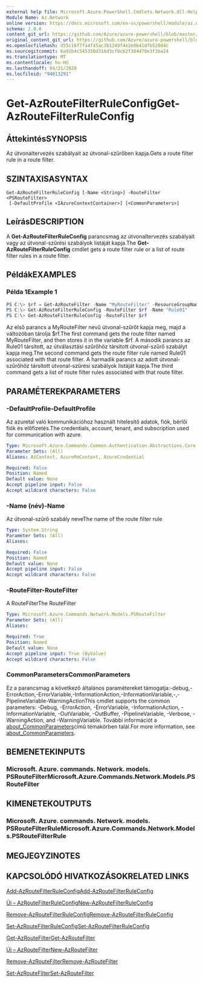 ```yaml
---
external help file: Microsoft.Azure.PowerShell.Cmdlets.Network.dll-Help.xml
Module Name: Az.Network
online version: https://docs.microsoft.com/en-us/powershell/module/az.network/get-azroutefilterruleconfig
schema: 2.0.0
content_git_url: https://github.com/Azure/azure-powershell/blob/master/src/Network/Network/help/Get-AzRouteFilterRuleConfig.md
original_content_git_url: https://github.com/Azure/azure-powershell/blob/master/src/Network/Network/help/Get-AzRouteFilterRuleConfig.md
ms.openlocfilehash: d55c16f7fa4f45ac3b1249f4e2e8b41dfb529d4c
ms.sourcegitcommit: 6a91b4c545350d316d3cf8c62f384478e3f3ba24
ms.translationtype: MT
ms.contentlocale: hu-HU
ms.lasthandoff: 04/21/2020
ms.locfileid: "94013291"
---
```

# <span data-ttu-id="2e79a-101">Get-AzRouteFilterRuleConfig</span><span class="sxs-lookup"><span data-stu-id="2e79a-101">Get-AzRouteFilterRuleConfig</span></span>

## <span data-ttu-id="2e79a-102">Áttekintés</span><span class="sxs-lookup"><span data-stu-id="2e79a-102">SYNOPSIS</span></span>
<span data-ttu-id="2e79a-103">Az útvonaltervezés szabályait az útvonal-szűrőben kapja.</span><span class="sxs-lookup"><span data-stu-id="2e79a-103">Gets a route filter rule in a route filter.</span></span>

## <span data-ttu-id="2e79a-104">SZINTAXISA</span><span class="sxs-lookup"><span data-stu-id="2e79a-104">SYNTAX</span></span>

```
Get-AzRouteFilterRuleConfig [-Name <String>] -RouteFilter <PSRouteFilter>
 [-DefaultProfile <IAzureContextContainer>] [<CommonParameters>]
```

## <span data-ttu-id="2e79a-105">Leírás</span><span class="sxs-lookup"><span data-stu-id="2e79a-105">DESCRIPTION</span></span>
<span data-ttu-id="2e79a-106">A **Get-AzRouteFilterRuleConfig** parancsmag az útvonaltervezés szabályait vagy az útvonal-szűrési szabályok listáját kapja.</span><span class="sxs-lookup"><span data-stu-id="2e79a-106">The **Get-AzRouteFilterRuleConfig** cmdlet gets a route filter rule or a list of route filter rules in a route filter.</span></span>

## <span data-ttu-id="2e79a-107">Példák</span><span class="sxs-lookup"><span data-stu-id="2e79a-107">EXAMPLES</span></span>

### <span data-ttu-id="2e79a-108">Példa 1</span><span class="sxs-lookup"><span data-stu-id="2e79a-108">Example 1</span></span>
```powershell
PS C:\> $rf = Get-AzRouteFilter -Name "MyRouteFilter" -ResourceGroupName "MyResourceGroup"
PS C:\> Get-AzRouteFilterRuleConfig -RouteFilter $rf -Name "Rule01"
PS C:\> Get-AzRouteFilterRuleConfig -RouteFilter $rf
```

<span data-ttu-id="2e79a-109">Az első parancs a MyRouteFilter nevű útvonal-szűrőt kapja meg, majd a változóban tárolja $rf.</span><span class="sxs-lookup"><span data-stu-id="2e79a-109">The first command gets the route filter named MyRouteFilter, and then stores it in the variable $rf.</span></span>
<span data-ttu-id="2e79a-110">A második parancs az Rule01 társított, az útválasztási szűrőhöz társított útvonal-szűrő szabályt kapja meg.</span><span class="sxs-lookup"><span data-stu-id="2e79a-110">The second command gets the route filter rule named Rule01 associated with that route filter.</span></span>
<span data-ttu-id="2e79a-111">A harmadik parancs az adott útvonal-szűrőhöz társított útvonal-szűrési szabályok listáját kapja.</span><span class="sxs-lookup"><span data-stu-id="2e79a-111">The third command gets a list of route filter rules associated with that route filter.</span></span>

## <span data-ttu-id="2e79a-112">PARAMÉTEREK</span><span class="sxs-lookup"><span data-stu-id="2e79a-112">PARAMETERS</span></span>

### <span data-ttu-id="2e79a-113">-DefaultProfile</span><span class="sxs-lookup"><span data-stu-id="2e79a-113">-DefaultProfile</span></span>
<span data-ttu-id="2e79a-114">Az azuretal való kommunikációhoz használt hitelesítő adatok, fiók, bérlői fiók és előfizetés.</span><span class="sxs-lookup"><span data-stu-id="2e79a-114">The credentials, account, tenant, and subscription used for communication with azure.</span></span>

```yaml
Type: Microsoft.Azure.Commands.Common.Authentication.Abstractions.Core.IAzureContextContainer
Parameter Sets: (All)
Aliases: AzContext, AzureRmContext, AzureCredential

Required: False
Position: Named
Default value: None
Accept pipeline input: False
Accept wildcard characters: False
```

### <span data-ttu-id="2e79a-115">-Name (név)</span><span class="sxs-lookup"><span data-stu-id="2e79a-115">-Name</span></span>
<span data-ttu-id="2e79a-116">Az útvonal-szűrő szabály neve</span><span class="sxs-lookup"><span data-stu-id="2e79a-116">The name of the route filter rule</span></span>

```yaml
Type: System.String
Parameter Sets: (All)
Aliases:

Required: False
Position: Named
Default value: None
Accept pipeline input: False
Accept wildcard characters: False
```

### <span data-ttu-id="2e79a-117">-RouteFilter</span><span class="sxs-lookup"><span data-stu-id="2e79a-117">-RouteFilter</span></span>
<span data-ttu-id="2e79a-118">A RouteFilter</span><span class="sxs-lookup"><span data-stu-id="2e79a-118">The RouteFilter</span></span>

```yaml
Type: Microsoft.Azure.Commands.Network.Models.PSRouteFilter
Parameter Sets: (All)
Aliases:

Required: True
Position: Named
Default value: None
Accept pipeline input: True (ByValue)
Accept wildcard characters: False
```

### <span data-ttu-id="2e79a-119">CommonParameters</span><span class="sxs-lookup"><span data-stu-id="2e79a-119">CommonParameters</span></span>
<span data-ttu-id="2e79a-120">Ez a parancsmag a következő általános paramétereket támogatja:-debug,-ErrorAction,-ErrorVariable,-InformationAction,-InformationVariable,-,-PipelineVariable-WarningAction</span><span class="sxs-lookup"><span data-stu-id="2e79a-120">This cmdlet supports the common parameters: -Debug, -ErrorAction, -ErrorVariable, -InformationAction, -InformationVariable, -OutVariable, -OutBuffer, -PipelineVariable, -Verbose, -WarningAction, and -WarningVariable.</span></span> <span data-ttu-id="2e79a-121">További információt a [about_CommonParameters](http://go.microsoft.com/fwlink/?LinkID=113216)című témakörben talál.</span><span class="sxs-lookup"><span data-stu-id="2e79a-121">For more information, see [about_CommonParameters](http://go.microsoft.com/fwlink/?LinkID=113216).</span></span>

## <span data-ttu-id="2e79a-122">BEMENETEK</span><span class="sxs-lookup"><span data-stu-id="2e79a-122">INPUTS</span></span>

### <span data-ttu-id="2e79a-123">Microsoft. Azure. commands. Network. models. PSRouteFilter</span><span class="sxs-lookup"><span data-stu-id="2e79a-123">Microsoft.Azure.Commands.Network.Models.PSRouteFilter</span></span>

## <span data-ttu-id="2e79a-124">KIMENETEK</span><span class="sxs-lookup"><span data-stu-id="2e79a-124">OUTPUTS</span></span>

### <span data-ttu-id="2e79a-125">Microsoft. Azure. commands. Network. models. PSRouteFilterRule</span><span class="sxs-lookup"><span data-stu-id="2e79a-125">Microsoft.Azure.Commands.Network.Models.PSRouteFilterRule</span></span>

## <span data-ttu-id="2e79a-126">MEGJEGYZI</span><span class="sxs-lookup"><span data-stu-id="2e79a-126">NOTES</span></span>

## <span data-ttu-id="2e79a-127">KAPCSOLÓDÓ HIVATKOZÁSOK</span><span class="sxs-lookup"><span data-stu-id="2e79a-127">RELATED LINKS</span></span>

[<span data-ttu-id="2e79a-128">Add-AzRouteFilterRuleConfig</span><span class="sxs-lookup"><span data-stu-id="2e79a-128">Add-AzRouteFilterRuleConfig</span></span>](./Add-AzRouteFilterRuleConfig.md)

[<span data-ttu-id="2e79a-129">Új – AzRouteFilterRuleConfig</span><span class="sxs-lookup"><span data-stu-id="2e79a-129">New-AzRouteFilterRuleConfig</span></span>](./New-AzRouteFilterRuleConfig.md)

[<span data-ttu-id="2e79a-130">Remove-AzRouteFilterRuleConfig</span><span class="sxs-lookup"><span data-stu-id="2e79a-130">Remove-AzRouteFilterRuleConfig</span></span>](./Remove-AzRouteFilterRuleConfig.md)

[<span data-ttu-id="2e79a-131">Set-AzRouteFilterRuleConfig</span><span class="sxs-lookup"><span data-stu-id="2e79a-131">Set-AzRouteFilterRuleConfig</span></span>](./Set-AzRouteFilterRuleConfig.md)

[<span data-ttu-id="2e79a-132">Get-AzRouteFilter</span><span class="sxs-lookup"><span data-stu-id="2e79a-132">Get-AzRouteFilter</span></span>](./Get-AzRouteFilter.md)

[<span data-ttu-id="2e79a-133">Új – AzRouteFilter</span><span class="sxs-lookup"><span data-stu-id="2e79a-133">New-AzRouteFilter</span></span>](./New-AzRouteFilter.md)

[<span data-ttu-id="2e79a-134">Remove-AzRouteFilter</span><span class="sxs-lookup"><span data-stu-id="2e79a-134">Remove-AzRouteFilter</span></span>](./Remove-AzRouteFilter.md)

[<span data-ttu-id="2e79a-135">Set-AzRouteFilter</span><span class="sxs-lookup"><span data-stu-id="2e79a-135">Set-AzRouteFilter</span></span>](./Set-AzRouteFilter.md)
